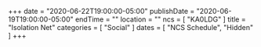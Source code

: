 +++
date = "2020-06-22T19:00:00-05:00"
publishDate = "2020-06-19T19:00:00-05:00"
endTime = ""
location = ""
ncs = [ "KA0LDG" ]
title = "Isolation Net"
categories = [ "Social" ]
dates = [ "NCS Schedule", "Hidden" ]
+++
